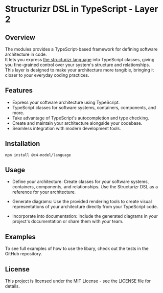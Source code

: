 # Structurizr DSL in TypeScript - Layer 2

## Overview
The modules provides a TypeScript-based framework for defining software architecture in code.<br>
It lets you express [the structurizr language](https://structurizr.com/) into TypeScript classes, giving you fine-grained control over your system's structure and relationships.<Br> This layer is designed to make your architecture more tangible, bringing it closer to your everyday coding practices.

## Features

-   Express your software architecture using TypeScript.
-   TypeScript classes for software systems, containers, components, and more.
-   Take advantage of TypeScript's autocompletion and type checking.
-   Create and maintain your architecture alongside your codebase.
-   Seamless integration with modern development tools.

## Installation

```
npm install @c4-model/language
```

## Usage
- Define your architecture: Create classes for your software systems, containers, components, and relationships. Use the Structurizr DSL as a reference for your architecture.

- Generate diagrams: Use the provided rendering tools to create visual representations of your architecture directly from your TypeScript code.

- Incorporate into documentation: Include the generated diagrams in your project's documentation or share them with your team.

## Examples
To see full examples of how to use the libary, check out the tests in the GitHub repository.

## License
This project is licensed under the MIT License - see the LICENSE file for details.